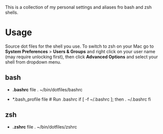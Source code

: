 This is a collection of my personal settings and aliases fro bash and zsh shells.

Usage
=====

Source dot files for the shell you use. To switch to zsh on your Mac go to **System Preferences** > **Users & Groups** and right click on your user name (may require unlocking first), then click **Advanced Options** and select your shell from dropdown menu. 

bash
----
* **.bashrc** file
    . ~/bin/dotfiles/bashrc

* *.bash_profile file
    \# Run .bashrc
    if [ -f ~/.bashrc ]; then
        . ~/.bashrc
    fi

zsh
---
* **.zshrc** file
    . ~/bin/dotfiles/zshrc